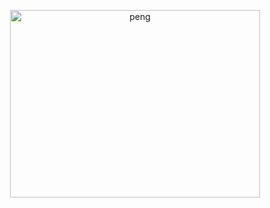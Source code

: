 <!--
**officialnico/officialnico** is a ✨ _special_ ✨ repository because its `README.md` (this file) appears on your GitHub profile.
-->
[]("https://giphy.com/embed/zuZHaMcMHsAQ8")

<div align="center">
  <img height="300" width="400" src="https://media.giphy.com/media/j0jBHXQ1cULRnXNJy4/giphy.gif" alt="peng" />
</div>


